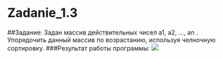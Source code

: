 Zadanie_1.3
===========
##Задание:
Задан массив действительных чисел a1, a2, ..., an . Упорядочить данный массив по возрастанию, используя челночную сортировку.
###Результат работы программы:
<a target="_blank" href="http://fastpic.ru"><img src="http://i64.fastpic.ru/big/2014/0704/0f/de53c89748dd6201dac4ce55d35d490f.jpg" border="0"></a>
